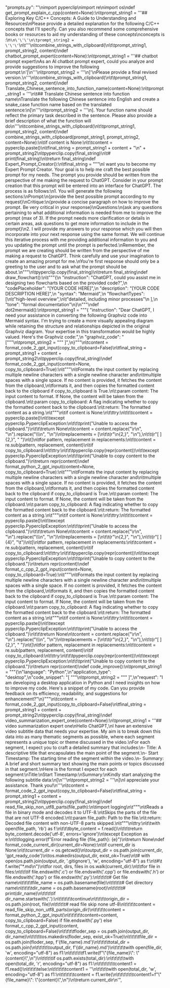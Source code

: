 "prompts.py": "'\nimport pyperclip\nimport re\nimport os\ndef get_prompt_explain_c_cpp(content=None):\n\tprompt_string1 = \'\'\'## Exploring Key C/C++ Concepts: A Guide to Understanding and Resources\nPlease provide a detailed explanation for the following C/C++ concepts that I\'ll specify. Can you also recommend some comprehensive books or resources to aid my understanding of these concepts\nconcepts is :\n```\n\'\'\'\n\tprompt_string2 = \'\'\'```\n\t\'\'\'\n\tcombine_strings_with_clipboard(\n\t\tprompt_string1, prompt_string2, content)\ndef chatbot_prompt_expert(content=None):\n\tprompt_string1 = \'\'\'## chatbot prompt expert\nAs an AI chatbot prompt expert, could you analyze and provide suggestions to improve the following prompt:\n\'[\n\'\'\'\n\tprompt_string2 = \'\'\'\n]\'\nPlease provide a final revised version.\n\'\'\'\n\tcombine_strings_with_clipboard(\n\t\tprompt_string1, prompt_string2, content)\ndef Translate_Chinese_sentence_into_function_name(content=None):\n\tprompt_string1 = \'\'\'\n\t## Translate Chinese sentence into function name\nTranslate the following Chinese sentence into English and create a snake_case function name based on the translated sentence:\n[\n\'\'\'\n\tprompt_string2 = \'\'\'\n]. Your function name should reflect the primary task described in the sentence. Please also provide a brief description of what the function will do\n\'\'\'\n\tcombine_strings_with_clipboard(\n\t\tprompt_string1, prompt_string2, content)\ndef combine_strings_with_clipboard(prompt_string1, prompt_string2, content=None):\n\tif content is None:\n\t\tcontent = pyperclip.paste()\n\tfinal_string = prompt_string1 + content + "\\n" + prompt_string2\n\tpyperclip.copy(final_string)\n\t# print(final_string)\n\treturn final_string\ndef Expert_Prompt_Creator():\n\tfinal_string = """\nI want you to become my Expert Prompt Creator. Your goal is to help me craft the best possible prompt for my needs. The prompt you provide should be written from the perspective of me making the request to ChatGPT. Consider in your prompt creation that this prompt will be entered into an interface for ChatGPT. The process is as follows:\n1. You will generate the following sections:\nPrompt:\n{provide the best possible prompt according to my request}\nCritique:\n{provide a concise paragraph on how to improve the prompt. Be very critical in your response}\nQuestions:\n{ask any questions pertaining to what additional information is needed from me to improve the prompt (max of 3). If the prompt needs more clarification or details in certain areas, ask questions to get more information to include in the prompt}\n2. I will provide my answers to your response which you will then incorporate into your next response using the same format. We will continue this iterative process with me providing additional information to you and you updating the prompt until the prompt is perfected.\nRemember, the prompt we are creating should be written from the perspective of me making a request to ChatGPT. Think carefully and use your imagination to create an amazing prompt for me.\nYou\'re first response should only be a greeting to the user and to ask what the prompt should be about.\n"""\n\tpyperclip.copy(final_string)\n\treturn final_string\ndef draw_flowchart():\n\t"""{\n  "instruction": "ChatGPT, could you assist me in designing two flowcharts based on the provided code?",\n  "codePlaceholder": "[YOUR CODE HERE]",\n  "description": "[YOUR CODE DESCRIPTION HERE]",\n  "syntax": "Mermaid",\n  "flowchartTypes": [\n\t"high-level overview",\n\t"detailed, including minor processes"\n  ],\n  "tone": "formal documentation"\n}\n"""\ndef dot2mermaid():\n\tprompt_string1 = """{ "instruction": "Dear ChatGPT, I need your assistance in converting the following Graphviz code into Mermaid syntax. I\'m trying to create a more visually appealing diagram while retaining the structure and relationships depicted in the original Graphviz diagram. Your expertise in this transformation would be highly valued. Here\'s the Graphviz code:",\n "graphviz_code": "["""\n\tprompt_string2 = """ ]",\n}"""\n\tcontent = format_code_2_gpt_input(copy_to_clipboard=False)\n\tfinal_string = prompt_string1 + content + prompt_string2\n\tpyperclip.copy(final_string)\ndef format_code_2_gpt_input(content=None, copy_to_clipboard=True):\n\t"""\n\tFormats the input content by replacing multiple newline characters with a single newline character and\n\tmultiple spaces with a single space. If no content is provided, it fetches the content from the clipboard,\n\tformats it, and then copies the formatted content back to the clipboard if copy_to_clipboard is True.\n\t:param content: The input content to format. If None, the content will be taken from the clipboard.\n\t:param copy_to_clipboard: A flag indicating whether to copy the formatted content back to the clipboard.\n\t:return: The formatted content as a string.\n\t"""\n\tif content is None:\n\t\ttry:\n\t\t\tcontent = pyperclip.paste()\n\t\texcept pyperclip.PyperclipException:\n\t\t\tprint("Unable to access the clipboard.")\n\t\t\treturn None\n\tcontent = content.replace("\\r\\n", "\\n").replace("\\\\\n", "\\n")\n\treplacements = [\n\t\t(r"\\n{2,}", "\\n"),\n\t\t(r"[ ]{2,}", " ")\n\t]\n\tfor pattern, replacement in replacements:\n\t\tcontent = re.sub(pattern, replacement, content)\n\tif copy_to_clipboard:\n\t\ttry:\n\t\t\tpyperclip.copy(repr(content))\n\t\texcept pyperclip.PyperclipException:\n\t\t\tprint("Unable to copy content to the clipboard.")\n\treturn repr(content)\ndef format_python_2_gpt_input(content=None, copy_to_clipboard=True):\n\t"""\n\tFormats the input content by replacing multiple newline characters with a single newline character and\n\tmultiple spaces with a single space. If no content is provided, it fetches the content from the clipboard,\n\tformats it, and then copies the formatted content back to the clipboard if copy_to_clipboard is True.\n\t:param content: The input content to format. If None, the content will be taken from the clipboard.\n\t:param copy_to_clipboard: A flag indicating whether to copy the formatted content back to the clipboard.\n\t:return: The formatted content as a string.\n\t"""\n\tif content is None:\n\t\ttry:\n\t\t\tcontent = pyperclip.paste()\n\t\texcept pyperclip.PyperclipException:\n\t\t\tprint("Unable to access the clipboard.")\n\t\t\treturn None\n\tcontent = content.replace("\\r\\n", "\\n").replace("\\\\\n", "\\n")\n\treplacements = [\n\t\t(r"\\n{2,}", "\\n"),\n\t\t(r"[ ]{4}", "\\t")\n\t]\n\tfor pattern, replacement in replacements:\n\t\tcontent = re.sub(pattern, replacement, content)\n\tif copy_to_clipboard:\n\t\ttry:\n\t\t\tpyperclip.copy(repr(content))\n\t\texcept pyperclip.PyperclipException:\n\t\t\tprint("Unable to copy content to the clipboard.")\n\treturn repr(content)\ndef format_c_cpp_2_gpt_input(content=None, copy_to_clipboard=True):\n\t"""\n\tFormats the input content by replacing multiple newline characters with a single newline character and\n\tmultiple spaces with a single space. If no content is provided, it fetches the content from the clipboard,\n\tformats it, and then copies the formatted content back to the clipboard if copy_to_clipboard is True.\n\t:param content: The input content to format. If None, the content will be taken from the clipboard.\n\t:param copy_to_clipboard: A flag indicating whether to copy the formatted content back to the clipboard.\n\t:return: The formatted content as a string.\n\t"""\n\tif content is None:\n\t\ttry:\n\t\t\tcontent = pyperclip.paste()\n\t\texcept pyperclip.PyperclipException:\n\t\t\tprint("Unable to access the clipboard.")\n\t\t\treturn None\n\tcontent = content.replace("\\r\\n", "\\n").replace("\\\\\n", "\\n")\n\treplacements = [\n\t\t(r"\\n{2,}", "\\n"),\n\t\t(r"[ ]{2,}", " ")\n\t]\n\tfor pattern, replacement in replacements:\n\t\tcontent = re.sub(pattern, replacement, content)\n\tif copy_to_clipboard:\n\t\ttry:\n\t\t\tpyperclip.copy(repr(content))\n\t\texcept pyperclip.PyperclipException:\n\t\t\tprint("Unable to copy content to the clipboard.")\n\treturn repr(content)\ndef code_improve():\n\tprompt_string1 = """{\n"language": "Python",\n"application_type": "desktop",\n"code_snippet": "[ """\n\tprompt_string2 = """ ]",\n"request": "I am developing a desktop application in Python and I need insights on how to improve my code. Here\'s a snippet of my code. Can you provide feedback on its efficiency, readability, and suggestions for enhancement?"\n}"""\n\tcontent = format_code_2_gpt_input(copy_to_clipboard=False)\n\tfinal_string = prompt_string1 + content + prompt_string2\n\tpyperclip.copy(final_string)\ndef video_summarization_expert_one(content=None):\n\tprompt_string1 = \'\'\'## video summarization expert one\nHello ChatGPT,\nI have an extensive video subtitle data that needs your expertise. My aim is to break down this data into as many thematic segments as possible, where each segment represents a unique topic or theme discussed in the video.\nFor each segment, I expect you to craft a detailed summary that includes:\n- Title: A descriptive title that encapsulates the main point of the segment.\n- Start Timestamp: The starting time of the segment within the video.\n- Summary: A brief and short summary text showing the main points or topics discussed in that segment.\nHere is the format I expect for each segment:\nTitle:\nStart Timestamp:\nSummary:\nKindly start analyzing the following subtitle data:\n[\n\'\'\'\n\tprompt_string2 = \'\'\'\n]\nI appreciate your assistance. Thank you!\n\'\'\'\n\tcontent = format_code_2_gpt_input(copy_to_clipboard=False)\n\tfinal_string = prompt_string1 + content + prompt_string2\n\tpyperclip.copy(final_string)\ndef read_file_skip_non_utf8_parts(file_path):\n\timport logging\n\t"""\n\tReads a file in binary mode and decodes it to UTF-8.\n\tSkips the parts of the file that are not UTF-8 encoded.\n\t:param file_path: Path to the file.\n\t:return: Decoded file content with non-UTF-8 parts skipped.\n\t"""\n\ttry:\n\t\twith open(file_path, \'rb\') as f:\n\t\t\tbyte_content = f.read()\n\t\t\treturn byte_content.decode(\'utf-8\', errors=\'ignore\')\n\texcept Exception as e:\n\t\tlogging.error(f"Error reading file {file_path}: {e}")\n\treturn None\ndef format_code_current_dir(current_dir=None):\n\tif current_dir is None:\n\t\tcurrent_dir = os.getcwd()\n\toutput_dir = os.path.join(current_dir, \'gpt_ready_code\')\n\tos.makedirs(output_dir, exist_ok=True)\n\t# with open(os.path.join(output_dir, \'.gitignore\'), \'w\', encoding="utf-8") as f:\n\t#\t f.write("*.md\\n")\n\tfor root, dirs, files in os.walk(current_dir):\n\t\tfor file in files:\n\t\t\tif file.endswith(\'.c\') or file.endswith(\'.cpp\') or file.endswith(\'.h\') or file.endswith(\'.hpp\') or file.endswith(\'.py\'):\n\t\t\t\t# Get file name\n\t\t\t\tfile_name = os.path.basename(file)\n\t\t\t\t# Get directory name\n\t\t\t\tdir_name = os.path.basename(root)\n\t\t\t\t# print(dir_name)\n\t\t\t\tif dir_name.startswith(\'.\'):\n\t\t\t\t\tcontinue\n\t\t\t\torigin_dir = os.path.join(root, file)\n\t\t\t\t# read file skip none utf-8\n\t\t\t\tcontent = read_file_skip_non_utf8_parts(origin_dir)\n\t\t\t\tcontent = format_python_2_gpt_input(\n\t\t\t\t\tcontent=content, copy_to_clipboard=False) if file.endswith(\'.py\') else format_c_cpp_2_gpt_input(content, copy_to_clipboard=False)\n\t\t\t\tfloder_sep = os.path.join(output_dir, dir_name)\n\t\t\t\tos.makedirs(floder_sep, exist_ok=True)\n\t\t\t\tfile_dir = os.path.join(floder_sep, f\'{file_name}.md\')\n\t\t\t\ttotal_dir = os.path.join(\n\t\t\t\t\toutput_dir, f\'{dir_name}.md\')\n\t\t\t\twith open(file_dir, \'w\', encoding="utf-8") as f1:\n\t\t\t\t\tf1.write(f"\\"{file_name}\\": \\"{content}\\",\\n")\n\t\t\t\tif os.path.exists(total_dir):\n\t\t\t\t\twith open(total_dir, \'r\', encoding="utf-8") as f1:\n\t\t\t\t\t\tcontent1 = f1.read()\n\t\t\t\telse:\n\t\t\t\t\tcontent1 = \'\'\n\t\t\t\twith open(total_dir, \'w\', encoding="utf-8") as f1:\n\t\t\t\t\tcontent = f1.write(\n\t\t\t\t\t\tcontent1+f"\\"{file_name}\\": \\"{content}\\",\\n")\n\treturn current_dir\n'",
